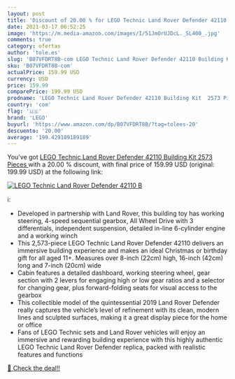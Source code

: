 ```yaml
---
layout: post
title: 'Discount of 20.00 % for LEGO Technic Land Rover Defender 42110 B'
date: 2021-03-17 06:52:25
image: 'https://m.media-amazon.com/images/I/51JmOrUJDcL._SL400_.jpg'
comments: true
category: ofertas
author: 'tole.es'
slug: 'B07VFDRT8B-com LEGO Technic Land Rover Defender 42110 Building Kit 2573...'
sku: 'B07VFDRT8B-com'
actualPrice: 159.99 USD
currency: USD
price: 159.99
comparePrice: 199.99 USD
prodname: 'LEGO Technic Land Rover Defender 42110 Building Kit  2573 Pieces '
country: 'com'
flag: '🇺🇸'
brand: 'LEGO'
buyurl: 'https://www.amazon.com/dp/B07VFDRT8B/?tag=tolees-20'
descuento: '20.00'
average: '199.429189189189'
---
```


You've got [LEGO Technic Land Rover Defender 42110 Building Kit  2573 Pieces ](https://www.amazon.com/dp/B07VFDRT8B/?tag=tolees-20) with a  20.00 % discount, with final price of 159.99 USD (original: 199.99 USD) at the following link:

[![LEGO Technic Land Rover Defender 42110 B](https://m.media-amazon.com/images/I/51JmOrUJDcL._SL400_.jpg)](https://www.amazon.com/dp/B07VFDRT8B/?tag=tolees-20)

ℹ️:

- Developed in partnership with Land Rover, this building toy has working steering, 4-speed sequential gearbox, All Wheel Drive with 3 differentials, independent suspension, detailed in-line 6-cylinder engine and a working winch
- This 2,573-piece LEGO Technic Land Rover Defender 42110 delivers an immersive building experience and makes an ideal Christmas or birthday gift for all aged 11+. Measures over 8-inch (22cm) high, 16-inch (42cm) long and 7-inch (20cm) wide
- Cabin features a detailed dashboard, working steering wheel, gear section with 2 levers for engaging high or low gear ratios and a selector for changing gear, plus forward-folding seats for visual access to the gearbox
- This collectible model of the quintessential 2019 Land Rover Defender really captures the vehicle’s level of refinement with its clean, modern lines and sculpted surfaces, making it a great display piece for the home or office
- Fans of LEGO Technic sets and Land Rover vehicles will enjoy an immersive and rewarding building experience with this highly authentic LEGO Technic Land Rover Defender replica, packed with realistic features and functions

[🛒 Check the deal!!](https://www.amazon.com/dp/B07VFDRT8B/?tag=tolees-20)

